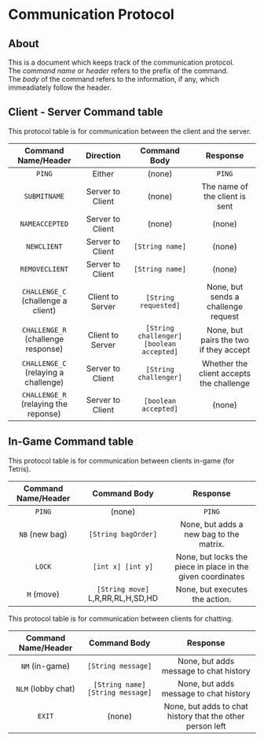 # Communication Protocol  
## About  
This is a document which keeps track of the communication protocol.    
The _command name_ or _header_ refers to the prefix of the command.  
The _body_ of the command refers to the information, if any, which immeadiately follow the header.  
  
## Client - Server Command table  
This protocol table is for communication between the client and the server.  

|Command Name/Header                |Direction       |Command Body                            |Response                                |
|:---------------------------------:|:--------------:|:--------------------------------------:|:--------------------------------------:|
|`PING`                             |Either          |(none)                                  |`PING`                                  |
|`SUBMITNAME`                       |Server to Client|(none)                                  |The name of the client is sent          |
|`NAMEACCEPTED`                     |Server to Client|(none)                                  |(none)                                  |
|`NEWCLIENT`                        |Server to Client|`[String name]`                         |(none)                                  |
|`REMOVECLIENT`                     |Server to Client|`[String name]`                         |(none)                                  |
|`CHALLENGE_C` (challenge a client) |Client to Server|`[String requested]`                    |None, but sends a challenge request     |
|`CHALLENGE_R` (challenge response) |Client to Server|`[String challenger] [boolean accepted]`|None, but pairs the two if they accept  |
|`CHALLENGE_C` (relaying a challenge)|Server to Client|`[String challenger]`                   |Whether the client accepts the challenge|
|`CHALLENGE_R` (relaying the reponse)|Server to Client|`[boolean accepted]`                    |(none)                                  |

## In-Game Command table  
This protocol table is for communication between clients in-game (for Tetris).  

|Command Name/Header|Command Body                     |Response                                                   |
|:-----------------:|:-------------------------------:|:---------------------------------------------------------:|
|`PING`             |(none)                           |`PING`                                                     |
|`NB` (new bag)     |`[String bagOrder]`              |None, but adds a new bag to the matrix.                    |
|`LOCK`             |`[int x] [int y]`                |None, but locks the piece in place in the given coordinates|
|`M` (move)         |`[String move]` L,R,RR,RL,H,SD,HD|None, but executes the action.                             |
  
This protocol table is for communication between clients for chatting.  
  
|Command Name/Header|Command Body                    |Response                                                 |
|:-----------------:|:------------------------------:|:-------------------------------------------------------:|
|`NM` (in-game)     |`[String message]`              |None, but adds message to chat history                   |
|`NLM` (lobby chat) |`[String name] [String message]`|None, but adds message to chat history                   |
|`EXIT`             |(none)                          |None, but adds to chat history that the other person left|
